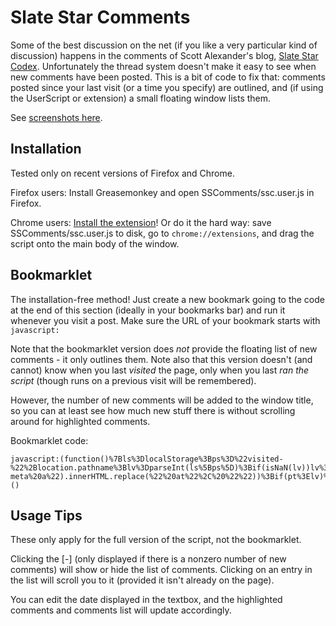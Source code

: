 Slate Star Comments
===================

Some of the best discussion on the net (if you like a very particular kind of discussion) happens in the comments of Scott Alexander's blog, [Slate Star Codex](http://slatestarcodex.com/). Unfortunately the thread system doesn't make it easy to see when new comments have been posted. This is a bit of code to fix that: comments posted since your last visit (or a time you specify) are outlined, and (if using the UserScript or extension) a small floating window lists them.

See [screenshots here](http://imgur.com/a/ThOgM).

Installation
------------

Tested only on recent versions of Firefox and Chrome.

Firefox users: Install Greasemonkey and open SSComments/ssc.user.js in Firefox.

Chrome users: [Install the extension](https://chrome.google.com/webstore/detail/slatestarcomments/aobpboihcjnlhbnjckjaeafncnpaageh)! Or do it the hard way: save SSComments/ssc.user.js to disk, go to `chrome://extensions`, and drag the script onto the main body of the window.


Bookmarklet
-----------

The installation-free method! Just create a new bookmark going to the code at the end of this section (ideally in your bookmarks bar) and run it whenever you visit a post. Make sure the URL of your bookmark starts with `javascript:`

Note that the bookmarklet version does *not* provide the floating list of new comments - it only outlines them. Note also that this version doesn't (and cannot) know when you last *visited* the page, only when you last *ran the script* (though runs on a previous visit will be remembered).

However, the number of new comments will be added to the window title, so you can at least see how much new stuff there is without scrolling around for highlighted comments.

Bookmarklet code:
```
javascript:(function()%7Bls%3DlocalStorage%3Bps%3D%22visited-%22%2Blocation.pathname%3Blv%3DparseInt(ls%5Bps%5D)%3Bif(isNaN(lv))lv%3D0%3Bcl%3Ddocument.querySelectorAll(%22.commentholder%22)%3Bmr%3Dlv%3Bnc%3D0%3Bfor(i%3D0%3Bi%3Ccl.length%3B%2B%2Bi)%7Bpt%3DDate.parse(cl%5Bi%5D.querySelector(%22.comment-meta%20a%22).innerHTML.replace(%22%20at%22%2C%20%22%22))%3Bif(pt%3Elv)%7Bcl%5Bi%5D.style.border%3D%222px%20solid%20%235a5%22%3B%2B%2Bnc%3Bif(pt%3Emr)mr%3Dpt%3B%7D%7Ddocument.title%3D%22(%22%2Bnc%2B%22)%20%22%2Bdocument.title%3Bls%5Bps%5D%3Dmr%7D)()
```

Usage Tips
----------

These only apply for the full version of the script, not the bookmarklet.

Clicking the \[-\] (only displayed if there is a nonzero number of new comments) will show or hide the list of comments. Clicking on an entry in the list will scroll you to it (provided it isn't already on the page).

You can edit the date displayed in the textbox, and the highlighted comments and comments list will update accordingly.

